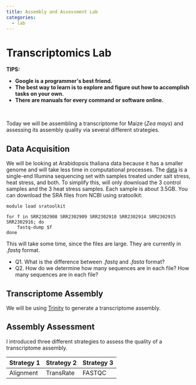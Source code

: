 ```yaml
---
title: Assembly and Assessment Lab
categories:
  - lab
---
```


# Transcriptomics Lab

**TIPS:**
* **Google is a programmer's best friend.**
* **The best way to learn is to explore and figure out how to accomplish tasks on your own.**
* **There are manuals for every command or software online.**

<br>

Today we will be assembling a transcriptome for Maize (*Zea mays*) and assessing its assembly quality via several different strategies. 

## Data Acquisition

We will be looking at Arabidopsis thaliana data because it has a smaller genome and will take less time in computational processes. The [data](https://www.ncbi.nlm.nih.gov/Traces/study/?acc=SRP063471) is a single-end Illumina sequencing set with samples treated under salt stress, heat stress, and both. To simplify this, will only download the 3 control samples and the 3 heat stress samples. Each sample is about 3.5GB. You can download the SRA files from NCBI using sratoolkit:

```
module load sratoolkit

for f in SRR2302908 SRR2302909 SRR2302910 SRR2302914 SRR2302915 SRR2302916; do
	fastq-dump $f
done
```
This will take some time, since the files are large. They are currently in *.fastq* format. 

* Q1. What is the difference between *.fastq* and *.fasta* format?
* Q2. How do we determine how many sequences are in each file? How many sequences are in each file?


## Transcriptome Assembly

We will be using [Trinity](https://github.com/trinityrnaseq/trinityrnaseq/wiki) to generate a transcriptome assembly. 

## Assembly Assessment

I introduced three different strategies to assess the quality of a transcriptome assembly. 

Strategy 1 | Strategy 2 | Strategy 3
--- | --- | ---
Alignment | TransRate | FASTQC

